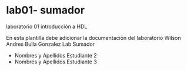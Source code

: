 # lab01- sumador 
laboratorio 01 introducción a HDL

En esta plantilla debe adicionar la documentación del laboratorio
Wilson Andres Bulla Gonzalez
Lab Sumador
* Nombres y Apellidos Estudiante 2
* Nombres y Apellidos Estudiante 3

